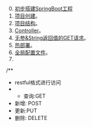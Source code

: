 0. [初步搭建SpringBoot工程](初步搭建SpringBoot工程.md)
1. [项目创建](项目创建.md)。
2. [项目结构](项目结构.md)。
3. [Controller](Controller.md)。
4. [无参&String返回值的GET请求](无参&String返回值的GET请求.md)。
5. [热部署](热部署.md)。
6. [全局配置文件](全局配置文件.md)。
7. 



/**
* restful格式进行访问 
* * 查询:GET
* 新增: POST
* 更新:PUT
* 删除: DELETE